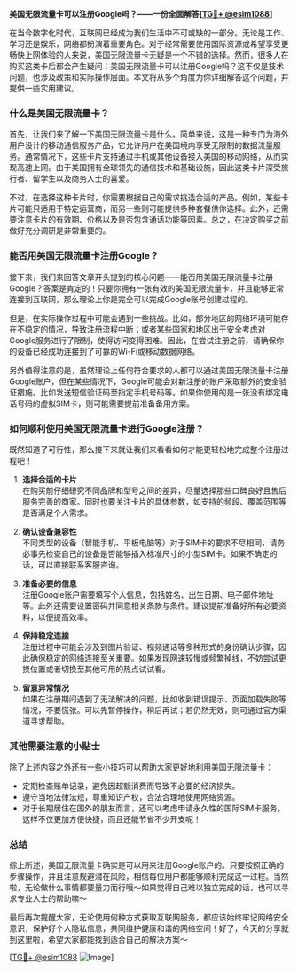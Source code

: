 **美国无限流量卡可以注册Google吗？——一份全面解答[[TG💪+ @esim1088](https://t.me/s/esim1088)]**

在当今数字化时代，互联网已经成为我们生活中不可或缺的一部分。无论是工作、学习还是娱乐，网络都扮演着重要角色。对于经常需要使用国际资源或希望享受更畅快上网体验的人来说，美国无限流量卡无疑是一个不错的选择。然而，很多人在购买这类卡后都会产生疑问：美国无限流量卡可以注册Google吗？这不仅是技术问题，也涉及政策和实际操作层面。本文将从多个角度为你详细解答这个问题，并提供一些实用建议。

### 什么是美国无限流量卡？

首先，让我们来了解一下美国无限流量卡是什么。简单来说，这是一种专门为海外用户设计的移动通信服务产品，它允许用户在美国境内享受无限制的数据流量服务。通常情况下，这些卡片支持通过手机或其他设备接入美国的移动网络，从而实现高速上网。由于美国拥有全球领先的通信技术和基础设施，因此这类卡片深受旅行者、留学生以及商务人士的喜爱。

不过，在选择这种卡片时，你需要根据自己的需求挑选合适的产品。例如，某些卡片可能只适用于特定运营商，而另一些则可能提供多种套餐供你选择。此外，还需要注意卡片的有效期、价格以及是否包含通话功能等因素。总之，在决定购买之前做好充分调研是非常重要的。

### 能否用美国无限流量卡注册Google？

接下来，我们来回答文章开头提到的核心问题——能否用美国无限流量卡注册Google？答案是肯定的！只要你拥有一张有效的美国无限流量卡，并且能够正常连接到互联网，那么理论上你是完全可以完成Google账号创建过程的。

但是，在实际操作过程中可能会遇到一些挑战。比如，部分地区的网络环境可能存在不稳定的情况，导致注册流程中断；或者某些国家和地区出于安全考虑对Google服务进行了限制，使得访问变得困难。因此，在尝试注册之前，请确保你的设备已经成功连接到了可靠的Wi-Fi或移动数据网络。

另外值得注意的是，虽然理论上任何符合要求的人都可以通过美国无限流量卡注册Google账户，但在某些情况下，Google可能会对新注册的账户采取额外的安全验证措施。比如发送短信验证码至指定手机号码等。如果你使用的是一张没有绑定电话号码的虚拟SIM卡，则可能需要提前准备备用方案。

### 如何顺利使用美国无限流量卡进行Google注册？

既然知道了可行性，那么接下来就让我们来看看如何才能更轻松地完成整个注册过程吧！

1. **选择合适的卡片**  
   在购买前仔细研究不同品牌和型号之间的差异，尽量选择那些口碑良好且售后服务完善的商家。同时也要关注卡片的具体参数，如支持的频段、覆盖范围等是否满足个人需求。

2. **确认设备兼容性**  
   不同类型的设备（智能手机、平板电脑等）对于SIM卡的要求不尽相同，请务必事先检查自己的设备是否能够插入标准尺寸的小型SIM卡。如果不确定的话，可以直接联系客服咨询。

3. **准备必要的信息**  
   注册Google账户需要填写个人信息，包括姓名、出生日期、电子邮件地址等。此外还需要设置密码并同意相关条款与条件。建议提前准备好所有必要资料，以便提高效率。

4. **保持稳定连接**  
   注册过程中可能会涉及到图片验证、视频通话等多种形式的身份确认步骤，因此确保稳定的网络连接至关重要。如果发现网速较慢或频繁掉线，不妨尝试更换位置或者切换至其他可用的热点试试看。

5. **留意异常情况**  
   如果在注册期间遇到了无法解决的问题，比如收到错误提示、页面加载失败等情况，不要慌张。可以先暂停操作，稍后再试；若仍然无效，则可通过官方渠道寻求帮助。

### 其他需要注意的小贴士

除了上述内容之外还有一些小技巧可以帮助大家更好地利用美国无限流量卡：

- 定期检查账单记录，避免因超额消费而导致不必要的经济损失。
- 遵守当地法律法规，尊重知识产权，合法合理地使用网络资源。
- 对于长期居住在国外的朋友而言，还可以考虑申请永久性的国际SIM卡服务，这样不仅更加方便快捷，而且还能节省不少开支呢！

### 总结

综上所述，美国无限流量卡确实是可以用来注册Google账户的。只要按照正确的步骤操作，并且注意规避潜在风险，相信每位用户都能够顺利完成这一过程。当然啦，无论做什么事情都要量力而行哦～如果觉得自己难以独立完成的话，也可以寻求专业人士的帮助嘛～

最后再次提醒大家，无论使用何种方式获取互联网服务，都应该始终牢记网络安全意识，保护好个人隐私信息，共同维护健康和谐的网络空间！好了，今天的分享就到这里啦，希望大家都能找到适合自己的解决方案～

[[TG💪+ @esim1088](https://t.me/s/esim1088) ![Image](https://i.postimg.cc/4NQfJmqS/Snipaste-2025-05-13-00-14-12.png)]